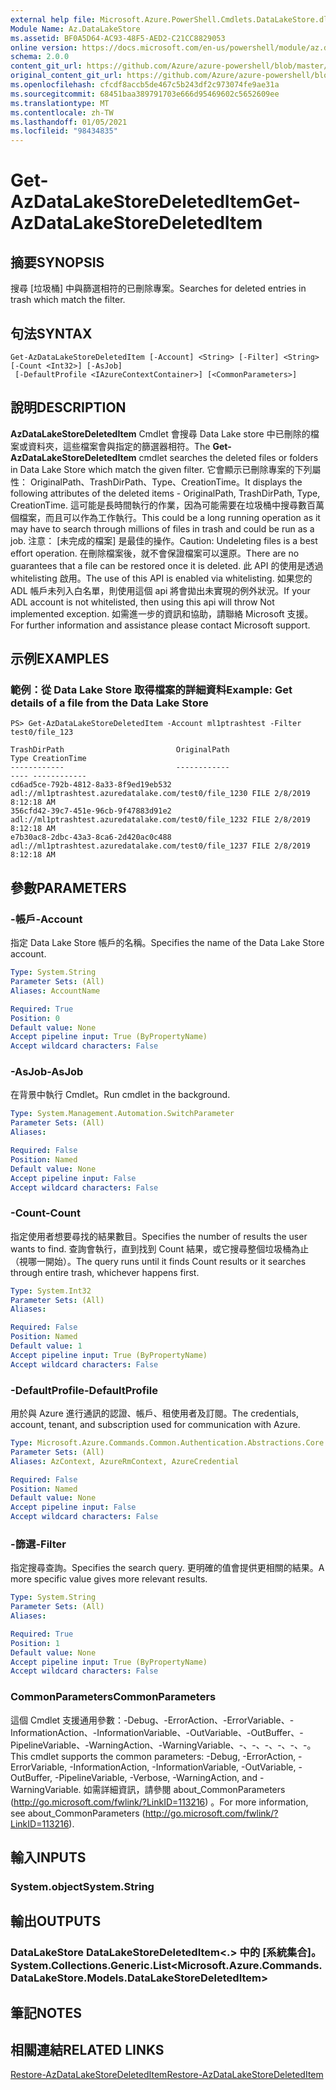 ```yaml
---
external help file: Microsoft.Azure.PowerShell.Cmdlets.DataLakeStore.dll-Help.xml
Module Name: Az.DataLakeStore
ms.assetid: BF0A5D64-AC93-48F5-AED2-C21CC8829053
online version: https://docs.microsoft.com/en-us/powershell/module/az.datalakestore/get-azdatalakestoredeleteditem
schema: 2.0.0
content_git_url: https://github.com/Azure/azure-powershell/blob/master/src/DataLakeStore/DataLakeStore/help/Get-AzDataLakeStoreDeletedItem.md
original_content_git_url: https://github.com/Azure/azure-powershell/blob/master/src/DataLakeStore/DataLakeStore/help/Get-AzDataLakeStoreDeletedItem.md
ms.openlocfilehash: cfcdf8accb5de467c5b243df2c973074fe9ae31a
ms.sourcegitcommit: 68451baa389791703e666d95469602c5652609ee
ms.translationtype: MT
ms.contentlocale: zh-TW
ms.lasthandoff: 01/05/2021
ms.locfileid: "98434835"
---
```

# <span data-ttu-id="c3e50-101">Get-AzDataLakeStoreDeletedItem</span><span class="sxs-lookup"><span data-stu-id="c3e50-101">Get-AzDataLakeStoreDeletedItem</span></span>

## <span data-ttu-id="c3e50-102">摘要</span><span class="sxs-lookup"><span data-stu-id="c3e50-102">SYNOPSIS</span></span>
<span data-ttu-id="c3e50-103">搜尋 [垃圾桶] 中與篩選相符的已刪除專案。</span><span class="sxs-lookup"><span data-stu-id="c3e50-103">Searches for deleted entries in trash which match the filter.</span></span>

## <span data-ttu-id="c3e50-104">句法</span><span class="sxs-lookup"><span data-stu-id="c3e50-104">SYNTAX</span></span>

```
Get-AzDataLakeStoreDeletedItem [-Account] <String> [-Filter] <String> [-Count <Int32>] [-AsJob]
 [-DefaultProfile <IAzureContextContainer>] [<CommonParameters>]
```

## <span data-ttu-id="c3e50-105">說明</span><span class="sxs-lookup"><span data-stu-id="c3e50-105">DESCRIPTION</span></span>
<span data-ttu-id="c3e50-106">**AzDataLakeStoreDeletedItem** Cmdlet 會搜尋 Data Lake store 中已刪除的檔案或資料夾，這些檔案會與指定的篩選器相符。</span><span class="sxs-lookup"><span data-stu-id="c3e50-106">The **Get-AzDataLakeStoreDeletedItem** cmdlet searches the deleted files or folders in Data Lake Store which match the given filter.</span></span>
<span data-ttu-id="c3e50-107">它會顯示已刪除專案的下列屬性： OriginalPath、TrashDirPath、Type、CreationTime。</span><span class="sxs-lookup"><span data-stu-id="c3e50-107">It displays the following attributes of the deleted items - OriginalPath, TrashDirPath, Type, CreationTime.</span></span>
<span data-ttu-id="c3e50-108">這可能是長時間執行的作業，因為可能需要在垃圾桶中搜尋數百萬個檔案，而且可以作為工作執行。</span><span class="sxs-lookup"><span data-stu-id="c3e50-108">This could be a long running operation as it may have to search through millions of files in trash and could be run as a job.</span></span>
<span data-ttu-id="c3e50-109">注意： [未完成的檔案] 是最佳的操作。</span><span class="sxs-lookup"><span data-stu-id="c3e50-109">Caution: Undeleting files is a best effort operation.</span></span> <span data-ttu-id="c3e50-110">在刪除檔案後，就不會保證檔案可以還原。</span><span class="sxs-lookup"><span data-stu-id="c3e50-110">There are no guarantees that a file can be restored once it is deleted.</span></span> <span data-ttu-id="c3e50-111">此 API 的使用是透過 whitelisting 啟用。</span><span class="sxs-lookup"><span data-stu-id="c3e50-111">The use of this API is enabled via whitelisting.</span></span> <span data-ttu-id="c3e50-112">如果您的 ADL 帳戶未列入白名單，則使用這個 api 將會拋出未實現的例外狀況。</span><span class="sxs-lookup"><span data-stu-id="c3e50-112">If your ADL account is not whitelisted, then using this api will throw Not implemented exception.</span></span> <span data-ttu-id="c3e50-113">如需進一步的資訊和協助，請聯絡 Microsoft 支援。</span><span class="sxs-lookup"><span data-stu-id="c3e50-113">For further information and assistance please contact Microsoft support.</span></span>

## <span data-ttu-id="c3e50-114">示例</span><span class="sxs-lookup"><span data-stu-id="c3e50-114">EXAMPLES</span></span>

### <span data-ttu-id="c3e50-115">範例：從 Data Lake Store 取得檔案的詳細資料</span><span class="sxs-lookup"><span data-stu-id="c3e50-115">Example: Get details of a file from the Data Lake Store</span></span>
```
PS> Get-AzDataLakeStoreDeletedItem -Account ml1ptrashtest -Filter test0/file_123

TrashDirPath                         OriginalPath                                          Type CreationTime
------------                         ------------                                          ---- ------------
cd6ad5ce-792b-4812-8a33-8f9ed19eb532 adl://ml1ptrashtest.azuredatalake.com/test0/file_1230 FILE 2/8/2019 8:12:18 AM
356cfd42-39c7-451e-96cb-9f47883d91e2 adl://ml1ptrashtest.azuredatalake.com/test0/file_1232 FILE 2/8/2019 8:12:18 AM
e7b30ac8-2dbc-43a3-8ca6-2d420ac0c488 adl://ml1ptrashtest.azuredatalake.com/test0/file_1237 FILE 2/8/2019 8:12:18 AM
```

## <span data-ttu-id="c3e50-116">參數</span><span class="sxs-lookup"><span data-stu-id="c3e50-116">PARAMETERS</span></span>

### <span data-ttu-id="c3e50-117">-帳戶</span><span class="sxs-lookup"><span data-stu-id="c3e50-117">-Account</span></span>
<span data-ttu-id="c3e50-118">指定 Data Lake Store 帳戶的名稱。</span><span class="sxs-lookup"><span data-stu-id="c3e50-118">Specifies the name of the Data Lake Store account.</span></span>

```yaml
Type: System.String
Parameter Sets: (All)
Aliases: AccountName

Required: True
Position: 0
Default value: None
Accept pipeline input: True (ByPropertyName)
Accept wildcard characters: False
```

### <span data-ttu-id="c3e50-119">-AsJob</span><span class="sxs-lookup"><span data-stu-id="c3e50-119">-AsJob</span></span>
<span data-ttu-id="c3e50-120">在背景中執行 Cmdlet。</span><span class="sxs-lookup"><span data-stu-id="c3e50-120">Run cmdlet in the background.</span></span>

```yaml
Type: System.Management.Automation.SwitchParameter
Parameter Sets: (All)
Aliases:

Required: False
Position: Named
Default value: None
Accept pipeline input: False
Accept wildcard characters: False
```

### <span data-ttu-id="c3e50-121">-Count</span><span class="sxs-lookup"><span data-stu-id="c3e50-121">-Count</span></span>
<span data-ttu-id="c3e50-122">指定使用者想要尋找的結果數目。</span><span class="sxs-lookup"><span data-stu-id="c3e50-122">Specifies the number of results the user wants to find.</span></span> <span data-ttu-id="c3e50-123">查詢會執行，直到找到 Count 結果，或它搜尋整個垃圾桶為止（視哪一開始）。</span><span class="sxs-lookup"><span data-stu-id="c3e50-123">The query runs until it finds Count results or it searches through entire trash, whichever happens first.</span></span>

```yaml
Type: System.Int32
Parameter Sets: (All)
Aliases:

Required: False
Position: Named
Default value: 1
Accept pipeline input: True (ByPropertyName)
Accept wildcard characters: False
```

### <span data-ttu-id="c3e50-124">-DefaultProfile</span><span class="sxs-lookup"><span data-stu-id="c3e50-124">-DefaultProfile</span></span>
<span data-ttu-id="c3e50-125">用於與 Azure 進行通訊的認證、帳戶、租使用者及訂閱。</span><span class="sxs-lookup"><span data-stu-id="c3e50-125">The credentials, account, tenant, and subscription used for communication with Azure.</span></span>

```yaml
Type: Microsoft.Azure.Commands.Common.Authentication.Abstractions.Core.IAzureContextContainer
Parameter Sets: (All)
Aliases: AzContext, AzureRmContext, AzureCredential

Required: False
Position: Named
Default value: None
Accept pipeline input: False
Accept wildcard characters: False
```

### <span data-ttu-id="c3e50-126">-篩選</span><span class="sxs-lookup"><span data-stu-id="c3e50-126">-Filter</span></span>
<span data-ttu-id="c3e50-127">指定搜尋查詢。</span><span class="sxs-lookup"><span data-stu-id="c3e50-127">Specifies the search query.</span></span> <span data-ttu-id="c3e50-128">更明確的值會提供更相關的結果。</span><span class="sxs-lookup"><span data-stu-id="c3e50-128">A more specific value gives more relevant results.</span></span>

```yaml
Type: System.String
Parameter Sets: (All)
Aliases:

Required: True
Position: 1
Default value: None
Accept pipeline input: True (ByPropertyName)
Accept wildcard characters: False
```

### <span data-ttu-id="c3e50-129">CommonParameters</span><span class="sxs-lookup"><span data-stu-id="c3e50-129">CommonParameters</span></span>
<span data-ttu-id="c3e50-130">這個 Cmdlet 支援通用參數：-Debug、-ErrorAction、-ErrorVariable、-InformationAction、-InformationVariable、-OutVariable、-OutBuffer、-PipelineVariable、-WarningAction、-WarningVariable、-、-、-、-、-、-。</span><span class="sxs-lookup"><span data-stu-id="c3e50-130">This cmdlet supports the common parameters: -Debug, -ErrorAction, -ErrorVariable, -InformationAction, -InformationVariable, -OutVariable, -OutBuffer, -PipelineVariable, -Verbose, -WarningAction, and -WarningVariable.</span></span> <span data-ttu-id="c3e50-131">如需詳細資訊，請參閱 about_CommonParameters (http://go.microsoft.com/fwlink/?LinkID=113216) 。</span><span class="sxs-lookup"><span data-stu-id="c3e50-131">For more information, see about_CommonParameters (http://go.microsoft.com/fwlink/?LinkID=113216).</span></span>

## <span data-ttu-id="c3e50-132">輸入</span><span class="sxs-lookup"><span data-stu-id="c3e50-132">INPUTS</span></span>

### <span data-ttu-id="c3e50-133">System.object</span><span class="sxs-lookup"><span data-stu-id="c3e50-133">System.String</span></span>

## <span data-ttu-id="c3e50-134">輸出</span><span class="sxs-lookup"><span data-stu-id="c3e50-134">OUTPUTS</span></span>

### <span data-ttu-id="c3e50-135">DataLakeStore DataLakeStoreDeletedItem<.> 中的 [系統集合]。</span><span class="sxs-lookup"><span data-stu-id="c3e50-135">System.Collections.Generic.List<Microsoft.Azure.Commands.DataLakeStore.Models.DataLakeStoreDeletedItem></span></span>

## <span data-ttu-id="c3e50-136">筆記</span><span class="sxs-lookup"><span data-stu-id="c3e50-136">NOTES</span></span>

## <span data-ttu-id="c3e50-137">相關連結</span><span class="sxs-lookup"><span data-stu-id="c3e50-137">RELATED LINKS</span></span>

[<span data-ttu-id="c3e50-138">Restore-AzDataLakeStoreDeletedItem</span><span class="sxs-lookup"><span data-stu-id="c3e50-138">Restore-AzDataLakeStoreDeletedItem</span></span>](./Restore-AzDataLakeStoreDeletedItem.md)